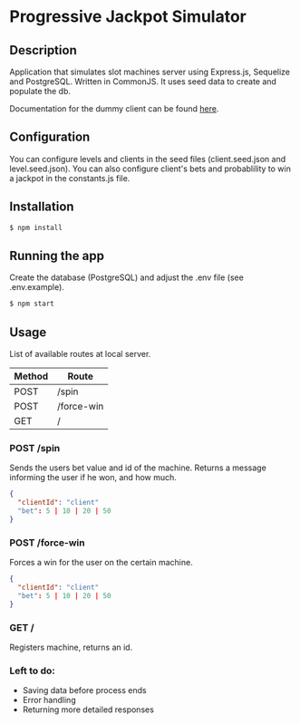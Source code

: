 # Progressive Jackpot Simulator

## Description

Application that simulates slot machines server using Express.js, Sequelize and PostgreSQL. Written in CommonJS.
It uses seed data to create and populate the db. 

Documentation for the dummy client can be found [here](./clients/README.md).

## Configuration

You can configure levels and clients in the seed files (client.seed.json and level.seed.json). You can also configure client's bets and probablility to win a jackpot in the constants.js file. 

## Installation

```bash
$ npm install
```

## Running the app

Create the database (PostgreSQL) and adjust the .env file (see .env.example).

```bash
$ npm start
```

## Usage

List of available routes at local server.

| Method | Route      |
| ------ | ---------- |
| POST   | /spin      |
| POST   | /force-win |
| GET    | /          |

### POST /spin

Sends the users bet value and id of the machine. Returns a message informing the user if he won, and how much.

```json
{
  "clientId": "client"
  "bet": 5 | 10 | 20 | 50
}
```

### POST /force-win

Forces a win for the user on the certain machine.

```json
{
  "clientId": "client"
  "bet": 5 | 10 | 20 | 50
}
```

### GET /

Registers machine, returns an id.

### Left to do:

- Saving data before process ends
- Error handling
- Returning more detailed responses
